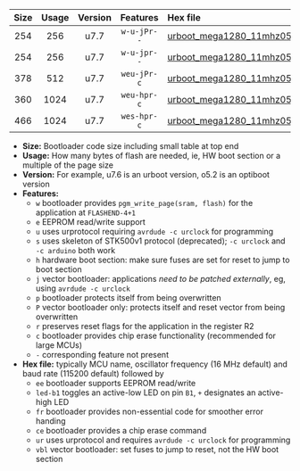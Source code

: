 |Size|Usage|Version|Features|Hex file|
|:-:|:-:|:-:|:-:|:--|
|254|256|u7.7|`w-u-jPr--`|[urboot_mega1280_11mhz0592_115200bps_led+b7_ur_vbl.hex](https://raw.githubusercontent.com/stefanrueger/urboot.hex/main/boards/mega1280/fcpu_11mhz0592/115200_bps/urboot_mega1280_11mhz0592_115200bps_led+b7_ur_vbl.hex)|
|254|256|u7.7|`w-u-jpr--`|[urboot_mega1280_11mhz0592_115200bps_led+b7_fr_ur_vbl.hex](https://raw.githubusercontent.com/stefanrueger/urboot.hex/main/boards/mega1280/fcpu_11mhz0592/115200_bps/urboot_mega1280_11mhz0592_115200bps_led+b7_fr_ur_vbl.hex)|
|378|512|u7.7|`weu-jPr-c`|[urboot_mega1280_11mhz0592_115200bps_ee_led+b7_fr_ce_ur_vbl.hex](https://raw.githubusercontent.com/stefanrueger/urboot.hex/main/boards/mega1280/fcpu_11mhz0592/115200_bps/urboot_mega1280_11mhz0592_115200bps_ee_led+b7_fr_ce_ur_vbl.hex)|
|360|1024|u7.7|`weu-hpr-c`|[urboot_mega1280_11mhz0592_115200bps_ee_led+b7_fr_ce_ur.hex](https://raw.githubusercontent.com/stefanrueger/urboot.hex/main/boards/mega1280/fcpu_11mhz0592/115200_bps/urboot_mega1280_11mhz0592_115200bps_ee_led+b7_fr_ce_ur.hex)|
|466|1024|u7.7|`wes-hpr-c`|[urboot_mega1280_11mhz0592_115200bps_ee_led+b7_fr_ce.hex](https://raw.githubusercontent.com/stefanrueger/urboot.hex/main/boards/mega1280/fcpu_11mhz0592/115200_bps/urboot_mega1280_11mhz0592_115200bps_ee_led+b7_fr_ce.hex)|

- **Size:** Bootloader code size including small table at top end
- **Usage:** How many bytes of flash are needed, ie, HW boot section or a multiple of the page size
- **Version:** For example, u7.6 is an urboot version, o5.2 is an optiboot version
- **Features:**
  + `w` bootloader provides `pgm_write_page(sram, flash)` for the application at `FLASHEND-4+1`
  + `e` EEPROM read/write support
  + `u` uses urprotocol requiring `avrdude -c urclock` for programming
  + `s` uses skeleton of STK500v1 protocol (deprecated); `-c urclock` and `-c arduino` both work
  + `h` hardware boot section: make sure fuses are set for reset to jump to boot section
  + `j` vector bootloader: applications *need to be patched externally*, eg, using `avrdude -c urclock`
  + `p` bootloader protects itself from being overwritten
  + `P` vector bootloader only: protects itself and reset vector from being overwritten
  + `r` preserves reset flags for the application in the register R2
  + `c` bootloader provides chip erase functionality (recommended for large MCUs)
  + `-` corresponding feature not present
- **Hex file:** typically MCU name, oscillator frequency (16 MHz default) and baud rate (115200 default) followed by
  + `ee` bootloader supports EEPROM read/write
  + `led-b1` toggles an active-low LED on pin `B1`, `+` designates an active-high LED
  + `fr` bootloader provides non-essential code for smoother error handing
  + `ce` bootloader provides a chip erase command
  + `ur` uses urprotocol and requires `avrdude -c urclock` for programming
  + `vbl` vector bootloader: set fuses to jump to reset, not the HW boot section
